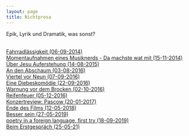 ```yaml
---
layout: page
title: Nichtprosa
---
```


Epik, Lyrik und Dramatik, was sonst? <br><br>

[Fahrradlässigkeit (06-09-2014)](https://grillmoebel.github.io/2014/09/06/seventeenth-post/)<br>
[Momentaufnahmen eines Musiknerds - Da machste wat mit (15-11-2014)](https://grillmoebel.github.io/2014/11/15/twentyeigth-post/)<br>
[Über Jesu Auferstehung (14-08-2015)](https://grillmoebel.github.io/2015/08/14/sixtyfirst-post/)<br>
[An den Abschaum (03-08-2016)](https://grillmoebel.github.io/2016/08/03/sixth-post/)<br>
[Viertel vor Neun (07-09-2016)](https://grillmoebel.github.io/2016/09/07/eleventh-post/)<br>
[Eine Diebeskomödie (22-09-2016)](https://grillmoebel.github.io/2016/09/22/twelvth-post/)<br>
[Warnung vor dem Brocken (02-10-2016)](https://grillmoebel.github.io/2016/10/02/thirteenth-post/)<br>
[Reifenfeuer (05-12-2016)](http://grillmoebel.github.io/2016/12/05/nineteenth-post/)<br>
[Konzertreview: Pascow (20-01-2017)](http://grillmoebel.github.io/2017/01/20/twentysecond-post/)<br>
[Ende des Films (12-05-2018)](https://grillmoebel.github.io/2018/05/12/sixtythird-post/)<br>
[Besser sein (27-05-2019)](https://grillmoebel.github.io/2019/05/27/ninetyeighth-post/)<br>
[poetry in a foreign language, first try (18-09-2019)](https://grillmoebel.github.io/2019/09/18/eleventh-post/)<br>
[Beim Erstgespräch (25-05-21)](https://grillmoebel.github.io/2021/05/25/thirtythird-post/)<br>
